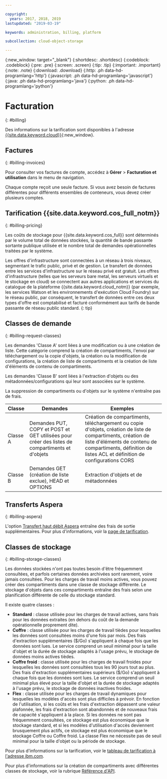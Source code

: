 ```yaml
---

copyright:
  years: 2017, 2018, 2019
lastupdated: "2019-03-19"

keywords: administration, billing, platform

subcollection: cloud-object-storage

---
```

{:new_window: target="_blank"}
{:shortdesc: .shortdesc}
{:codeblock: .codeblock}
{:pre: .pre}
{:screen: .screen}
{:tip: .tip}
{:important: .important}
{:note: .note}
{:download: .download} 
{:http: .ph data-hd-programlang='http'} 
{:javascript: .ph data-hd-programlang='javascript'} 
{:java: .ph data-hd-programlang='java'} 
{:python: .ph data-hd-programlang='python'}

# Facturation
{: #billing}

Des informations sur la tarification sont disponibles à l'adresse [{{site.data.keyword.cloud}}](https://www.ibm.com/cloud/object-storage#s3api){:new_window}.

## Factures
{: #billing-invoices}

Pour consulter vos factures de compte, accédez à **Gérer** > **Facturation et utilisation** dans le menu de navigation. 

Chaque compte reçoit une seule facture. Si vous avez besoin de factures différentes pour différents ensembles de conteneurs, vous devez créer plusieurs comptes. 

## Tarification {{site.data.keyword.cos_full_notm}}
{: #billing-pricing}

Les coûts de stockage pour {{site.data.keyword.cos_full}} sont déterminés par le volume total de données stockées, la quantité de bande passante sortante publique utilisée et le nombre total de demandes opérationnelles traitées par le système. 

Les offres d'infrastructure sont connectées à un réseau à trois niveaux, segmentant le trafic public, privé et de gestion. Le transfert de données entre les services d'infrastructure sur le réseau privé est gratuit. Les offres d'infrastructure (telles que les serveurs bare metal, les serveurs virtuels et le stockage en cloud) se connectent aux autres applications et services du catalogue de la plateforme {{site.data.keyword.cloud_notm}} (par exemple, les services Watson et les environnements d'exécution Cloud Foundry) sur le réseau public, par conséquent, le transfert de données entre ces deux types d'offre est comptabilisé et facturé conformément aux tarifs de bande passante de réseau public standard.
{: tip}

## Classes de demande
{: #billing-request-classes}

Les demandes 'Classe A' sont liées à une modification ou à une création de liste. Cette catégorie comprend la création de compartiments, l'envoi par téléchargement ou la copie d'objets, la création ou la modification de configurations, la création de liste de compartiments et la création de liste d'éléments de contenu de compartiments. 

Les demandes 'Classe B' sont liées à l'extraction d'objets ou des métadonnées/configurations qui leur sont associées sur le système. 

La suppression de compartiments ou d'objets sur le système n'entraîne pas de frais.

| Classe | Demandes | Exemples |
|--- |--- |--- |
| Classe A | Demandes PUT, COPY et POST et GET utilisées pour créer des listes de compartiments et d'objets |Création de compartiments, téléchargement ou copie d'objets, création de liste de compartiments, création de liste d'éléments de contenu de compartiments, définition de listes ACL et définition de configurations CORS |
| Classe B | Demandes GET (création de liste exclue), HEAD et OPTIONS| Extraction d'objets et de métadonnées |

## Transferts Aspera
{: #billing-aspera}

L'option [Transfert haut débit Aspera](/docs/services/cloud-object-storage/basics?topic=cloud-object-storage-aspera) entraîne des frais de sortie supplémentaires. Pour plus d'informations, voir la [page de tarification](https://www.ibm.com/cloud/object-storage#s3api).


## Classes de stockage
{: #billing-storage-classes}

Les données stockées n'ont pas toutes besoin d'être fréquemment consultées, et parfois certaines données archivées sont rarement, voire jamais consultées. Pour les charges de travail moins actives, vous pouvez créer des compartiments dans une classe de stockage différente. Le stockage d'objets dans ces compartiments entraîne des frais selon une planification différente de celle du stockage standard.

Il existe quatre classes :

*  **Standard** : classe utilisée pour les charges de travail actives, sans frais pour les données extraites (en dehors du coût de la demande opérationnelle proprement dite). 
*  **Coffre** : classe utilisée pour les charges de travail tièdes pour lesquelles les données sont consultées moins d'une fois par mois. Des frais d'extraction supplémentaires ($/Go) s'appliquent à chaque fois que les données sont lues. Le service comprend un seuil minimal pour la taille d'objet et la durée de stockage adaptés à l'usage prévu, le stockage de données moins actives tièdes. 
*  **Coffre froid** : classe utilisée pour les charges de travail froides pour lesquelles les données sont consultées tous les 90 jours tout au plus. Des frais d'extraction supplémentaires supérieurs ($/Go) s'appliquent à chaque fois que les données sont lues. Le service comprend un seuil minimal plus élevé pour la taille d'objet et la durée de stockage adaptés à l'usage prévu, le stockage de données inactives froides. 
*  **Flex** : classe utilisée pour les charges de travail dynamiques pour lesquelles les modèles d'accès sont plus difficiles à prévoir. En fonction de l'utilisation, si les coûts et les frais d'extraction dépassent une valeur plafonnée, les frais d'extraction sont abandonnés et de nouveaux frais de capacité s'appliquent à la place. Si les données ne sont pas fréquemment consultées, ce stockage est plus économique que le stockage standard, et si les modèles d'utilisation d'accès deviennent brusquement plus actifs, ce stockage est plus économique que le stockage Coffre ou Coffre froid. La classe Flex ne nécessite pas de seuil minimal pour la taille d'objet ou la période de stockage. 

Pour plus d'informations sur la tarification, voir le [tableau de tarification à l'adresse ibm.com](https://www.ibm.com/cloud/object-storage#s3api).

Pour plus d'informations sur la création de compartiments avec différentes classes de stockage, voir la rubrique [Référence d'API](/docs/services/cloud-object-storage/api-reference?topic=cloud-object-storage-compatibility-api-bucket-operations#compatibility-api-storage-class).
